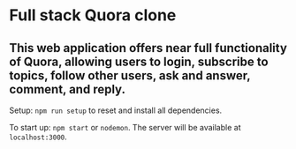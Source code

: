 # Full stack Quora clone
This web application offers near full functionality of Quora, allowing users to login, subscribe to topics, follow other users, ask and answer, comment, and reply.
-

Setup:  `npm run setup` to reset and install all dependencies.

To start up:  `npm start` or `nodemon`.  The server will be available at `localhost:3000`.
